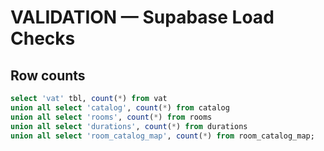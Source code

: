 # VALIDATION — Supabase Load Checks

## Row counts
```sql
select 'vat' tbl, count(*) from vat
union all select 'catalog', count(*) from catalog
union all select 'rooms', count(*) from rooms
union all select 'durations', count(*) from durations
union all select 'room_catalog_map', count(*) from room_catalog_map;
